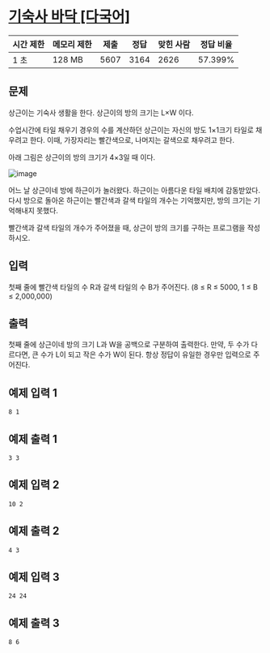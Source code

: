 # [기숙사 바닥 [다국어]](https://www.acmicpc.net/problem/2858)

| 시간 제한 | 메모리 제한 | 제출 | 정답 | 맞힌 사람 | 정답 비율 |
| --- | --- | --- | --- | --- | --- |
| 1 초 | 128 MB | 5607 | 3164 | 2626 | 57.399% |

## 문제

상근이는 기숙사 생활을 한다. 상근이의 방의 크기는 L×W 이다.

수업시간에 타일 채우기 경우의 수를 계산하던 상근이는 자신의 방도 1×1크기 타일로 채우려고 한다. 이때, 가장자리는 빨간색으로, 나머지는 갈색으로 채우려고 한다.

아래 그림은 상근이의 방의 크기가 4×3일 때 이다.

![image](https://upload.acmicpc.net/4600f2e6-6349-4c85-b3c9-e6f3a8e3f79a/-/preview/)

어느 날 상근이네 방에 하근이가 놀러왔다. 하근이는 아름다운 타일 배치에 감동받았다. 다시 방으로 돌아온 하근이는 빨간색과 갈색 타일의 개수는 기억했지만, 방의 크기는 기억해내지 못했다.

빨간색과 갈색 타일의 개수가 주어졌을 때, 상근이 방의 크기를 구하는 프로그램을 작성하시오.

## 입력

첫째 줄에 빨간색 타일의 수 R과 갈색 타일의 수 B가 주어진다. (8 ≤ R ≤ 5000, 1 ≤ B ≤ 2,000,000)

## 출력

첫째 줄에 상근이네 방의 크기 L과 W을 공백으로 구분하여 출력한다. 만약, 두 수가 다르다면, 큰 수가 L이 되고 작은 수가 W이 된다. 항상 정답이 유일한 경우만 입력으로 주어진다.

## 예제 입력 1

```
8 1

```

## 예제 출력 1

```
3 3

```

## 예제 입력 2

```
10 2

```

## 예제 출력 2

```
4 3

```

## 예제 입력 3

```
24 24

```

## 예제 출력 3

```
8 6
```

